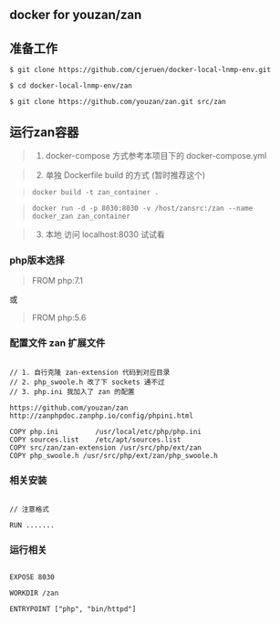 ## docker for youzan/zan

## 准备工作
```
$ git clone https://github.com/cjeruen/docker-local-lnmp-env.git

$ cd docker-local-lnmp-env/zan

$ git clone https://github.com/youzan/zan.git src/zan

```

## 运行zan容器

> 1. docker-compose 方式参考本项目下的 docker-compose.yml

> 2. 单独 Dockerfile build 的方式 (暂时推荐这个)

> `docker build -t zan_container .`

> `docker run -d -p 8030:8030 -v /host/zansrc:/zan --name docker_zan zan_container`

> 3. 本地 访问 localhost:8030 试试看

### php版本选择

> FROM php:7.1

或

> FROM php:5.6

### 配置文件  zan 扩展文件

```

// 1. 自行克隆 zan-extension 代码到对应目录
// 2. php_swoole.h 改了下 sockets 通不过
// 3. php.ini 我加入了 zan 的配置

https://github.com/youzan/zan
http://zanphpdoc.zanphp.io/config/phpini.html

COPY php.ini         /usr/local/etc/php/php.ini
COPY sources.list    /etc/apt/sources.list
COPY src/zan/zan-extension /usr/src/php/ext/zan
COPY php_swoole.h /usr/src/php/ext/zan/php_swoole.h

```


### 相关安装

```

// 注意格式  

RUN .......

```


### 运行相关

```

EXPOSE 8030

WORKDIR /zan

ENTRYPOINT ["php", "bin/httpd"]

```
